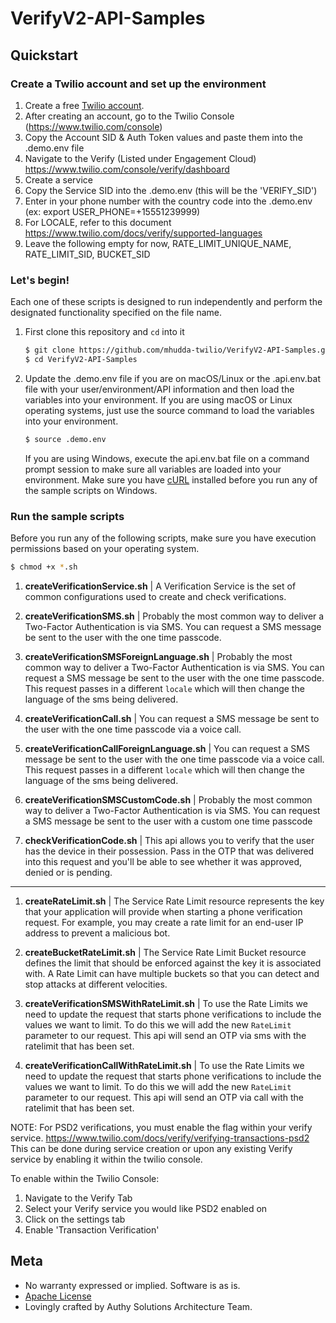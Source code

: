 # VerifyV2-API-Samples

## Quickstart

### Create a Twilio account and set up the environment 

1) Create a free [Twilio account](https://www.twilio.com/try-twilio). 
2) After creating an account, go to the Twilio Console (https://www.twilio.com/console)  
3) Copy the Account SID & Auth Token values and paste them into the .demo.env file
3) Navigate to the Verify (Listed under Engagement Cloud)
	https://www.twilio.com/console/verify/dashboard
4) Create a service 
5) Copy the Service SID into the .demo.env (this will be the 'VERIFY_SID')
6) Enter in your phone number with the country code into the .demo.env (ex: export USER_PHONE=+15551239999)
7) For LOCALE, refer to this document https://www.twilio.com/docs/verify/supported-languages
8) Leave the following empty for now, RATE_LIMIT_UNIQUE_NAME, RATE_LIMIT_SID, BUCKET_SID



### Let's begin! 
Each one of these scripts is designed to run independently and perform the designated functionality specified on the file name.

1. First clone this repository and `cd` into it

   ```bash
   $ git clone https://github.com/mhudda-twilio/VerifyV2-API-Samples.git
   $ cd VerifyV2-API-Samples
   ```

1. Update the .demo.env file if you are on macOS/Linux or the .api.env.bat file with your user/environment/API information and then load the variables into your environment. If you are using macOS or Linux operating systems, just use the source command to load the variables into your environment.
 
   ```bash
   $ source .demo.env
   ```

   If you are using Windows, execute the api.env.bat file on a command prompt session to make sure all variables are loaded into your environment. Make sure you have [cURL](https://curl.haxx.se/download.html) installed before you run any of the sample scripts on Windows.

### Run the sample scripts

Before you run any of the following scripts, make sure you have execution permissions based on your operating system.

   ```bash
   $ chmod +x *.sh
   ```

1. **createVerificationService.sh** | A Verification Service is the set of common configurations used to create and check verifications. 

1. **createVerificationSMS.sh** | Probably the most common way to deliver a Two-Factor Authentication is via SMS. You can request a SMS message be sent to the user with the one time passcode.

1. **createVerificationSMSForeignLanguage.sh** | Probably the most common way to deliver a Two-Factor Authentication is via SMS. You can request a SMS message be sent to the user with the one time passcode. This request passes in a different `locale` which will then change the language of the sms being delivered.

1. **createVerificationCall.sh** | You can request a SMS message be sent to the user with the one time passcode via a voice call.

1. **createVerificationCallForeignLanguage.sh** | You can request a SMS message be sent to the user with the one time passcode via a voice call. This request passes in a different `locale` which will then change the language of the sms being delivered.

1. **createVerificationSMSCustomCode.sh** | Probably the most common way to deliver a Two-Factor Authentication is via SMS. You can request a SMS message be sent to the user with a custom one time passcode

1. **checkVerificationCode.sh** | This api allows you to verify that the user has the device in their possession. Pass in the OTP that was delivered into this request and you'll be able to see whether it was approved, denied or is pending. 

------------------------------------------------------------------------------------

1. **createRateLimit.sh** | The Service Rate Limit resource represents the key that your application will provide when starting a phone verification request. For example, you may create a rate limit for an end-user IP address to prevent a malicious bot.

1. **createBucketRateLimit.sh** | The Service Rate Limit Bucket resource defines the limit that should be enforced against the key it is associated with. A Rate Limit can have multiple buckets so that you can detect and stop attacks at different velocities.

1. **createVerificationSMSWithRateLimit.sh** | To use the Rate Limits we need to update the request that starts phone verifications to include the values we want to limit. To do this we will add the new `RateLimit` parameter to our request. This api will send an OTP via sms with the ratelimit that has been set.

1. **createVerificationCallWithRateLimit.sh** | To use the Rate Limits we need to update the request that starts phone verifications to include the values we want to limit. To do this we will add the new `RateLimit` parameter to our request. This api will send an OTP via call with the ratelimit that has been set.

NOTE:
For PSD2 verifications, you must enable the flag within your verify service. 
https://www.twilio.com/docs/verify/verifying-transactions-psd2
This can be done during service creation or upon any existing Verify service by enabling it within the twilio console. 

To enable within the Twilio Console: 
1) Navigate to the Verify Tab
2) Select your Verify service you would like PSD2 enabled on
3) Click on the settings tab
4) Enable 'Transaction Verification'

## Meta

* No warranty expressed or implied. Software is as is.
* [Apache License](https://opensource.org/licenses/Apache-2.0)
* Lovingly crafted by Authy Solutions Architecture Team.




